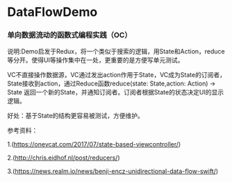 # DataFlowDemo

### 单向数据流动的函数式编程实践（OC）

说明:Demo启发于Redux，将一个类似于搜索的逻辑，用State和Action，reduce等分开。使得UI等操作集中在一处，更重要的是方便写单元测试。

VC不直接操作数据源，VC通过发出action作用于State，VC成为State的订阅者，State接收到action，通过Reduce函数reduce(state: State,action: Action) -> State 返回一个新的State，并通知订阅者。订阅者根据State的状态决定UI的显示逻辑。

好处：基于State的结构更容易被测试，方便维护。

参考资料：

1.(https://onevcat.com/2017/07/state-based-viewcontroller/)

2.(http://chris.eidhof.nl/post/reducers/)

3.(https://news.realm.io/news/benji-encz-unidirectional-data-flow-swift/)

